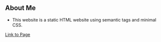 ## About Me 

* This website is a static HTML website using semantic tags and minimal CSS. 

[Link to Page](https://likearollinson.github.io/prework-about-me/)
